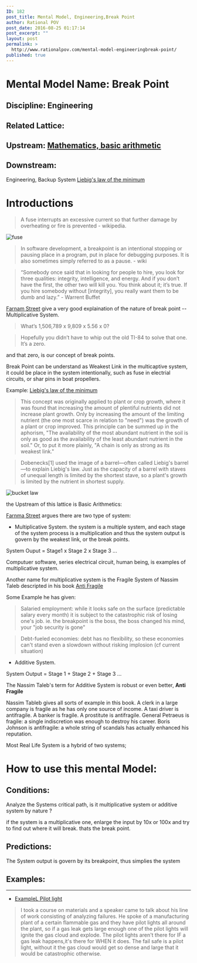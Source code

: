 ```yaml
---
ID: 182
post_title: Mental Model, Engineering,Break Point
author: Rational POV
post_date: 2016-08-25 01:17:14
post_excerpt: ""
layout: post
permalink: >
  http://www.rationalpov.com/mental-model-engineeringbreak-point/
published: true
---
```

# Mental Model Name: Break Point

## Discipline: Engineering
## Related Lattice:

## Upstream: [Mathematics, basic arithmetic](http://www.rationalpov.com/mental-modeldiscipline-mathematics-2/)

## Downstream:

Engineering, Backup System
[Liebig's law of the minimum](https://en.wikipedia.org/wiki/Liebig%27s_law_of_the_minimum)

# Introductions

> A fuse interrupts an excessive current so that further damage by overheating or fire is prevented - wikipedia.

![fuse](https://upload.wikimedia.org/wikipedia/commons/2/25/Fuse.jpg)


> In software development, a breakpoint is an intentional stopping or pausing place in a program, put in place for debugging purposes. It is also sometimes simply referred to as a pause. - wiki


> “Somebody once said that in looking for people to hire, you look for three qualities: integrity, intelligence, and energy. And if you don’t have the first, the other two will kill you. You think about it; it’s true. If you hire somebody without [integrity], you really want them to be dumb and lazy.” - Warrent Buffet

[Farnam Street](https://www.farnamstreetblog.com/2016/08/mental-model-multiplicative-systems/) give a very good explaination of the nature of break point -- Multiplicative System.

> What’s 1,506,789 x 9,809 x 5.56 x 0?

> Hopefully you didn’t have to whip out the old TI-84 to solve that one. It’s a zero.

and that zero, is our concept of break points.

Break Point can be understand as Weakest Link in the multicaptive system, it could be place in the system intentionally, such as fuse in electrial circuits, or shar pins in boat propellers.

Example: [Liebig's law of the minimum](https://en.wikipedia.org/wiki/Liebig%27s_law_of_the_minimum)

> This concept was originally applied to plant or crop growth, where it was found that increasing the amount of plentiful nutrients did not increase plant growth. Only by increasing the amount of the limiting nutrient (the one most scarce in relation to "need") was the growth of a plant or crop improved. This principle can be summed up in the aphorism, "The availability of the most abundant nutrient in the soil is only as good as the availability of the least abundant nutrient in the soil." Or, to put it more plainly, "A chain is only as strong as its weakest link."

> Dobenecks[1] used the image of a barrel—often called Liebig's barrel—to explain Liebig's law. Just as the capacity of a barrel with staves of unequal length is limited by the shortest stave, so a plant's growth is limited by the nutrient in shortest supply.

![bucket law](https://upload.wikimedia.org/wikipedia/commons/1/1c/Minimum-Tonne.svg)



the Upstream of this lattice is Basic Arithmetics:

[Farnma Street](https://www.farnamstreetblog.com/2016/08/mental-model-multiplicative-systems/) argues there are two type of system:

* Multiplicative System. the system is a multiple system, and each stage of the system process is a multiplication and thus the system output is govern by the weakest link, or the break points.

System Ouput = Stage1 x Stage 2 x Stage 3 ...

Computuer software, series electrical circuit, human being, is examples of multiplicative system.

Another name for multiplicative system is the Fragile System of Nassim Taleb descripted in his book [Anti Fragile](https://www.amazon.com/Antifragile-Things-That-Disorder-Incerto/dp/0812979680)

Some Example he has given:

> Salaried employment: while it looks safe on the surface (predictable salary every month) it is subject to the catastrophic risk of losing one's job. ie. the breakpoint is the boss, the boss changed his mind, your "job security is gone"

> Debt-fueled economies: debt has no flexibility, so these economies can't stand even a slowdown without risking implosion (cf current situation)

* Additive System.

System Output = Stage 1 + Stage 2 + Stage 3 ...

The Nassim Taleb's term for Additive System is robust or even better, **Anti Fragile**

Nassim Tableb gives all sorts of example in this book. A clerk in a large company is fragile as he has only one source of income. A taxi driver is antifragile. A banker is fragile. A prostitute is antifragile. General Petraeus is fragile: a single indiscretion was enough to destroy his career. Boris Johnson is antifragile: a whole string of scandals has actually enhanced his reputation.


Most Real Life System is a hybrid of two systems;


# How to use this mental Model:

## Conditions:

Analyze the Systems critical path, is it multiplicative system or additive system by nature ?

if the system is a multiplicative one, enlarge the input by 10x or 100x and try to find out where it will break. thats the break point.


## Predictions:

The System output is govern by its breakpoint, thus simplies the system


## Examples:

___
* [ExampleL Pilot light](https://www.reddit.com/r/engineering/comments/4c2te0/what_is_a_breakpoint/)
> I took a course on materials and a speaker came to talk about his line of work consisting of analyzing failures. He spoke of a manufacturing plant of a certain flammable gas and they have pilot lights all around the plant, so if a gas leak gets large enough one of the pilot lights will ignite the gas cloud and explode. The pilot lights aren't there for IF a gas leak happens,it's there for WHEN it does. The fail safe is a pilot light, without it the gas cloud would get so dense and large that it would be catastrophic otherwise.
